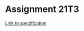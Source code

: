 # Assignment 21T3

[Link to specification](https://gitlab.cse.unsw.edu.au/COMP2511/21T2/assignment-specification)
